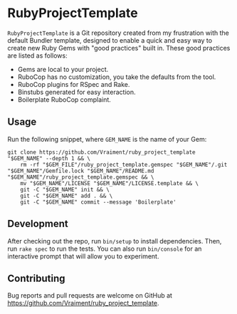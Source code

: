 # RubyProjectTemplate

`RubyProjectTemplate` is a Git repository created from my frustration with the default Bundler template, designed to enable a quick and easy way to create new Ruby Gems with "good practices" built in. These good practices are listed as follows:

- Gems are local to your project.
- RuboCop has no customization, you take the defaults from the tool.
- RuboCop plugins for RSpec and Rake.
- Binstubs generated for easy interaction.
- Boilerplate RuboCop complaint.

## Usage

Run the following snippet, where `GEM_NAME` is the name of your Gem:

```shell
git clone https://github.com/Vraiment/ruby_project_template "$GEM_NAME" --depth 1 && \
    rm -rf "$GEM_FILE"/ruby_project_template.gemspec "$GEM_NAME"/.git "$GEM_NAME"/Gemfile.lock "$GEM_NAME"/README.md "$GEM_NAME"/ruby_project_template.gemspec && \
    mv "$GEM_NAME"/LICENSE "$GEM_NAME"/LICENSE.template && \
    git -C "$GEM_NAME" init && \
    git -C "$GEM_NAME" add . && \
    git -C "$GEM_NAME" commit --message 'Boilerplate'
```

## Development

After checking out the repo, run `bin/setup` to install dependencies. Then, run `rake spec` to run the tests. You can also run `bin/console` for an interactive prompt that will allow you to experiment.

## Contributing

Bug reports and pull requests are welcome on GitHub at https://github.com/Vraiment/ruby_project_template.
